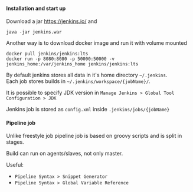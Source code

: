 #### Installation and start up
Download a jar https://jenkins.io/ and
```
java -jar jenkins.war
```

Another way is to download docker image and run it with volume mounted
```
docker pull jenkins/jenkins:lts
docker run -p 8080:8080 -p 50000:50000 -v jenkins_home:/var/jenkins_home jenkins/jenkins:lts
```

By default jenkins stores all data in it's home directory `~/.jenkins`.\
Each job stores builds in `~/.jenkins/workspace/{jobName}/`.

It is possible to specify JDK version in  `Manage Jenkins > Global Tool Configuration > JDK`

Jenkins job is stored as `config.xml` inside `.jenkins/jobs/{jobName}`

#### Pipeline job
Unlike freestyle job pipeline job is based on groovy scripts and is split in stages.

Build can run on agents/slaves, not only master.


Useful:
- `Pipeline Syntax > Snippet Generator`
- `Pipeline Syntax > Global Variable Reference`

